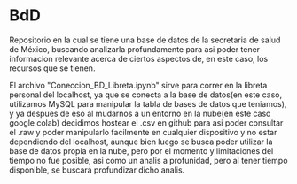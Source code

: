 # BdD
 Repositorio en la cual se tiene una base de datos de la secretaria de salud de México, buscando analizarla profundamente para asi poder tener informacion relevante acerca de ciertos aspectos de, en este caso, los recursos que se tienen.

 El archivo "Coneccion_BD_Libreta.ipynb" sirve para correr en la libreta personal del localhost, ya que se conecta a la base de datos(en este caso, utilizamos MySQL para manipular la tabla de bases de datos que teniamos), y ya despues de eso al mudarnos a un entorno en la nube(en este caso google colab) decidimos hostear el .csv en github para asi poder consultar el .raw y poder manipularlo facilmente en cualquier dispositivo y no estar dependiendo del localhost, aunque bien luego se busca poder utilizar la base de datos propia en la nube, pero por el momento y limitaciones del tiempo no fue posible, asi como un analis a profunidad, pero al tener tiempo disponible, se buscará profundizar dicho analis.
